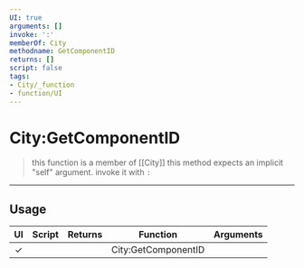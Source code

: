 ```yaml
---
UI: true
arguments: []
invoke: ':'
memberOf: City
methodname: GetComponentID
returns: []
script: false
tags:
- City/_function
- function/UI
---
```

# City:GetComponentID
> this function is a member of [[City]]
> this method expects an implicit "self" argument. invoke it with `:`
-----
## Usage
|  UI | Script | Returns | Function | Arguments |
|:---:|:------:|-------:|:--------:|:---------|
|✓| ||City:GetComponentID||
